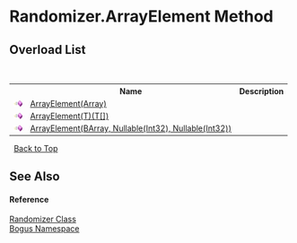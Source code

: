 # Randomizer.ArrayElement Method 
 


## Overload List
&nbsp;<table><tr><th></th><th>Name</th><th>Description</th></tr><tr><td>![Public method](media/pubmethod.gif "Public method")</td><td><a href="M_Bogus_Randomizer_ArrayElement_1">ArrayElement(Array)</a></td><td /></tr><tr><td>![Public method](media/pubmethod.gif "Public method")</td><td><a href="M_Bogus_Randomizer_ArrayElement__1">ArrayElement(T)(T[])</a></td><td /></tr><tr><td>![Public method](media/pubmethod.gif "Public method")</td><td><a href="M_Bogus_Randomizer_ArrayElement">ArrayElement(BArray, Nullable(Int32), Nullable(Int32))</a></td><td /></tr></table>&nbsp;
<a href="#randomizer.arrayelement-method">Back to Top</a>

## See Also


#### Reference
<a href="T_Bogus_Randomizer">Randomizer Class</a><br /><a href="N_Bogus">Bogus Namespace</a><br />